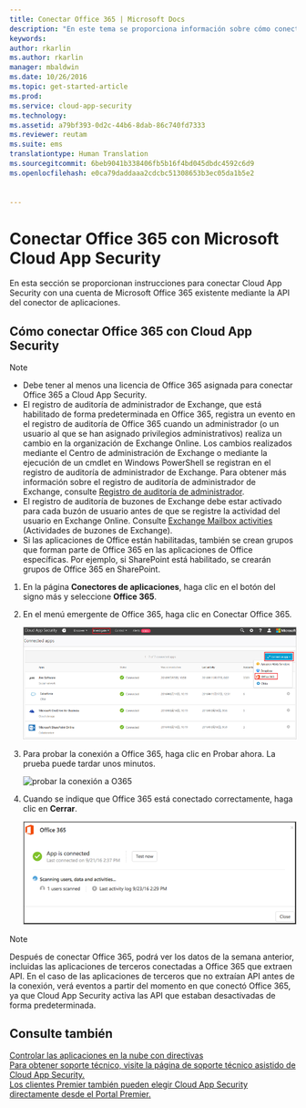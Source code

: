 ```yaml
---
title: Conectar Office 365 | Microsoft Docs
description: "En este tema se proporciona información sobre cómo conectar la aplicación Office 365 con Cloud App Security mediante el conector de API."
keywords: 
author: rkarlin
ms.author: rkarlin
manager: mbaldwin
ms.date: 10/26/2016
ms.topic: get-started-article
ms.prod: 
ms.service: cloud-app-security
ms.technology: 
ms.assetid: a79bf393-0d2c-44b6-8dab-86c740fd7333
ms.reviewer: reutam
ms.suite: ems
translationtype: Human Translation
ms.sourcegitcommit: 6beb9041b338406fb5b16f4bd045dbdc4592c6d9
ms.openlocfilehash: e0ca79daddaaa2cdcbc51308653b3ec05da1b5e2


---
```


# <a name="connect-office-365-to-microsoft-cloud-app-security"></a>Conectar Office 365 con Microsoft Cloud App Security
En esta sección se proporcionan instrucciones para conectar Cloud App Security con una cuenta de Microsoft Office 365 existente mediante la API del conector de aplicaciones.  
  
  

## <a name="how-to-connect-office-365-to-cloud-app-security"></a>Cómo conectar Office 365 con Cloud App Security  
  
> [!NOTE]
>- Debe tener al menos una licencia de Office 365 asignada para conectar Office 365 a Cloud App Security.
>-  El registro de auditoría de administrador de Exchange, que está habilitado de forma predeterminada en Office 365, registra un evento en el registro de auditoría de Office 365 cuando un administrador (o un usuario al que se han asignado privilegios administrativos) realiza un cambio en la organización de Exchange Online. Los cambios realizados mediante el Centro de administración de Exchange o mediante la ejecución de un cmdlet en Windows PowerShell se registran en el registro de auditoría de administrador de Exchange. Para obtener más información sobre el registro de auditoría de administrador de Exchange, consulte [Registro de auditoría de administrador](http://go.microsoft.com/fwlink/p/?LinkID=619225).
>- El registro de auditoría de buzones de Exchange debe estar activado para cada buzón de usuario antes de que se registre la actividad del usuario en Exchange Online. Consulte [Exchange Mailbox activities](https://support.office.com/article/Search-the-audit-log-in-the-Office-365-Security-Compliance-Center-0d4d0f35-390b-4518-800e-0c7ec95e946c) (Actividades de buzones de Exchange).
>- Si las aplicaciones de Office están habilitadas, también se crean grupos que forman parte de Office 365 en las aplicaciones de Office específicas. Por ejemplo, si SharePoint está habilitado, se crearán grupos de Office 365 en SharePoint.
 
1.  En la página **Conectores de aplicaciones**, haga clic en el botón del signo más y seleccione **Office 365**.  

2.  En el menú emergente de Office 365, haga clic en Conectar Office 365.

      ![conectar O365](./media/connect-0365.png) 
 
3.  Para probar la conexión a Office 365, haga clic en Probar ahora. La prueba puede tardar unos minutos.
  
    ![probar la conexión a O365](./media/o365-test-connection.png) 
 
4.   Cuando se indique que Office 365 está conectado correctamente, haga clic en **Cerrar**.
  
     ![O365 conectado](./media/o365-connected.png) 

> [!NOTE] 
> Después de conectar Office 365, podrá ver los datos de la semana anterior, incluidas las aplicaciones de terceros conectadas a Office 365 que extraen API. En el caso de las aplicaciones de terceros que no extraían API antes de la conexión, verá eventos a partir del momento en que conectó Office 365, ya que Cloud App Security activa las API que estaban desactivadas de forma predeterminada.

## <a name="see-also"></a>Consulte también  
[Controlar las aplicaciones en la nube con directivas](control-cloud-apps-with-policies.md)   
[Para obtener soporte técnico, visite la página de soporte técnico asistido de Cloud App Security.](http://support.microsoft.com/oas/default.aspx?prid=16031)   
[Los clientes Premier también pueden elegir Cloud App Security directamente desde el Portal Premier.](https://premier.microsoft.com/)  
  
  


<!--HONumber=Nov16_HO5-->


